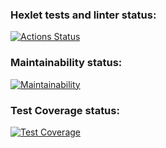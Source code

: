### Hexlet tests and linter status:

[![Actions Status](https://github.com/lusorich/frontend-project-lvl3/workflows/hexlet-check/badge.svg)](https://github.com/lusorich/frontend-project-lvl3/actions)

### Maintainability status:

[![Maintainability](https://api.codeclimate.com/v1/badges/f0a0c5f13753f3efc56c/maintainability)](https://codeclimate.com/github/lusorich/frontend-project-lvl3/maintainability)

### Test Coverage status:

[![Test Coverage](https://api.codeclimate.com/v1/badges/f0a0c5f13753f3efc56c/test_coverage)](https://codeclimate.com/github/lusorich/frontend-project-lvl3/test_coverage)
